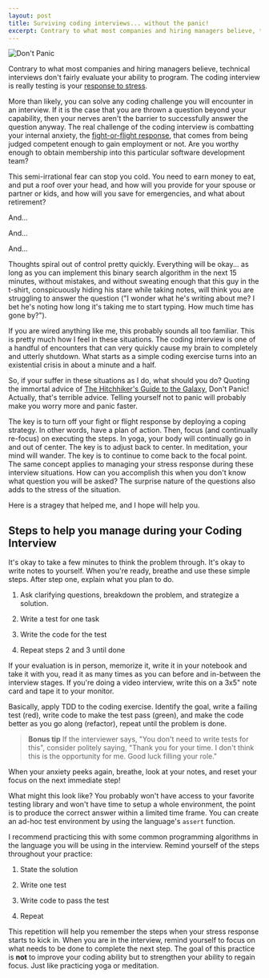 ```yaml
---
layout: post
title: Surviving coding interviews... without the panic!
excerpt: Contrary to what most companies and hiring managers believe, that technical interviews evaluate your ability to program, the coding interview is really testing is your response to stress.
---
```


![Don't Panic](https://upload.wikimedia.org/wikipedia/commons/thumb/a/ad/The_Hitchhiker%27s_Guide_to_the_Galaxy.svg/1200px-The_Hitchhiker%27s_Guide_to_the_Galaxy.svg.png)

Contrary to what most companies and hiring managers believe, technical interviews don't fairly evaluate your ability to program. The coding interview is really testing is your [response to stress](https://www.health.harvard.edu/staying-healthy/understanding-the-stress-response).

More than likely, you can solve any coding challenge you will encounter in an interview. If it is the case that you are thrown a question beyond your capability, then your nerves aren't the barrier to successfully answer the question anyway. The real challenge of the coding interview is combatting your internal anxiety, the [fight-or-flight response](https://www.psychologytools.com/resource/fight-or-flight-response/), that comes from being judged competent enough to gain employment or not. Are you worthy enough to obtain membership into this particular software development team?

This semi-irrational fear can stop you cold. You need to earn money to eat, and put a roof over your head, and how will you provide for your spouse or partner or kids, and how will you save for emergencies, and what about retirement?

And...

And...

And...

Thoughts spiral out of control pretty quickly. Everything will be okay... as long as you can implement this binary search algorithm in the next 15 minutes, without mistakes, and without sweating enough that this guy in the t-shirt, conspicuously hiding his stare while taking notes, will think you are struggling to answer the question ("I wonder what he's writing about me? I bet he's noting how long it's taking me to start typing. How much time has gone by?").

If you are wired anything like me, this probably sounds all too familiar. This is pretty much how I feel in these situations. The coding interview is one of a handful of encounters that can very quickly cause my brain to completely and utterly shutdown. What starts as a simple coding exercise turns into an existential crisis in about a minute and a half.

So, if your suffer in these situations as I do, what should you do? Quoting the immortal advice of [The Hitchhiker's Guide to the Galaxy](https://en.wikipedia.org/wiki/Phrases_from_The_Hitchhiker%27s_Guide_to_the_Galaxy#Don't_Panic), Don't Panic! Actually, that's terrible advice. Telling yourself not to panic will probably make you worry more and panic faster.

The key is to turn off your fight or flight response by deploying a coping strategy. In other words, have a plan of action. Then, focus (and continually re-focus) on executing the steps. In yoga, your body will continually go in and out of center. The key is to adjust back to center. In meditation, your mind will wander. The key is to continue to come back to the focal point. The same concept applies to managing your stress response during these interview situations. How can you accomplish this when you don't know what question you will be asked? The surprise nature of the questions also adds to the stress of the situation.

Here is a stragey that helped me, and I hope will help you.

## Steps to help you manage during your Coding Interview

It's okay to take a few minutes to think the problem through. It's okay to write notes to yourself. When you're ready, breathe and use these simple steps. After step one, explain what you plan to do.

1. Ask clarifying questions, breakdown the problem, and strategize a solution.

2. Write a test for one task

3. Write the code for the test

4. Repeat steps 2 and 3 until done

If your evaluation is in person, memorize it, write it in your notebook and take it with you, read it as many times as you can before and in-between the interview stages. If you're doing a video interview, write this on a 3x5" note card and tape it to your monitor.

Basically, apply TDD to the coding exercise. Identify the goal, write a failing test (red), write code to make the test pass (green), and make the code better as you go along (refactor), repeat until the problem is done.

> **Bonus tip** If the interviewer says, "You don't need to write tests for this", consider politely saying, "Thank you for your time. I don't think this is the opportunity for me. Good luck filling your role."

When your anxiety peeks again, breathe, look at your notes, and reset your focus on the next immediate step!

What might this look like? You probably won't have access to your favorite testing library and won't have time to setup a whole environment, the point is to produce the correct answer within a limited time frame. You can create an ad-hoc test environment by using the language's `assert` function.

I recommend practicing this with some common programming algorithms in the language you will be using in the interview. Remind yourself of the steps throughout your practice:

1. State the solution

2. Write one test

3. Write code to pass the test

4. Repeat

This repetition will help you remember the steps when your stress response starts to kick in. When you are in the interview, remind yourself to focus on what needs to be done to complete the next step. The goal of this practice is **not** to improve your coding ability but to strengthen your ability to regain focus. Just like practicing yoga or meditation.
